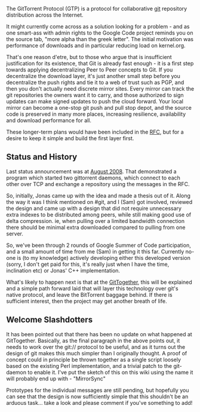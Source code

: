 The GitTorrent Protocol (GTP) is a protocol for collaborative [git](http://git.or.cz/) repository distribution across the Internet.

It might currently come across as a solution looking for a problem - and as one smart-ass with admin rights to the Google Code project reminds you on the source tab, "more alpha than the greek letter".  The initial motivation was performance of downloads and in particular reducing load on kernel.org.

That's one reason d'etre, but to those who argue that is insufficient justification for its existence, that Git is already fast enough - it is a first step towards applying decentralizing Peer to Peer concepts to Git.  If you decentralize the download layer, it's just another small step before you decentralize the push rights and tie it to a web of trust such as PGP, and then you don't actually need discrete mirror sites.  Every mirror can track the git repositories the owners want it to carry, and those authorized to sign updates can make signed updates to push the cloud forward.  Your local mirror can become a one-stop git push and pull stop depot, and the source code is preserved in many more places, increasing resilience, availability and download performance for all.

These longer-term plans would have been included in the [RFC](http://gittorrent.utsl.gen.nz/rfc.html), but for a desire to keep it simple and build the first layer first.

## Status and History ##

Last status announcement was at [August 2008](http://lists.utsl.gen.nz/pipermail/gittorrent/2008-August/000047.html).  That demonstrated a program which started two gittorrent daemons, which connect to each other over TCP and exchange a repository using the messages in the RFC.

So, initially, Jonas came up with the idea and made a thesis out of it.  Along the way it was I think mentioned on #git, and I (Sam) got involved, reviewed the design and came up with a design that did not require unnecessary extra indexes to be distributed among peers, while still making good use of delta compression.  ie, when pulling over a limited bandwidth connection there should be minimal extra downloaded compared to pulling from one server.

So, we've been through 2 rounds of Google Summer of Code participation, and a small amount of time from me (Sam) in getting it this far.  Currently no-one is (to my knowledge) actively developing either this developed version (sorry, I don't get paid for this, it's really just when I have the time, inclination etc) or Jonas' C++ implementation.

What's likely to happen next is that at the [GitTogether](http://git.or.cz/gitwiki/GitTogether), this will be explained and a simple path forward laid that will layer this technology over git's native protocol, and leave the BitTorrent baggage behind.  If there is sufficient interest, then the project may get another breath of life.

## Welcome Slashdotters ##

It has been pointed out that there has been no update on what happened at GitTogether.  Basically, as the final paragraph in the above points out, it needs to work over the git:// protocol to be useful, and as it turns out the design of git makes this much simpler than I originally thought.  A proof of concept could in principle be thrown together as a single script loosely based on the existing Perl implementation, and a trivial patch to the git-daemon to enable it.  I've put the sketch of this on this wiki using the name it will probably end up with - "MirrorSync"

Prototypes for the individual messages are still pending, but hopefully you can see that the design is now sufficiently simple that this shouldn't be an arduous task... take a look and please comment if you've something to add!